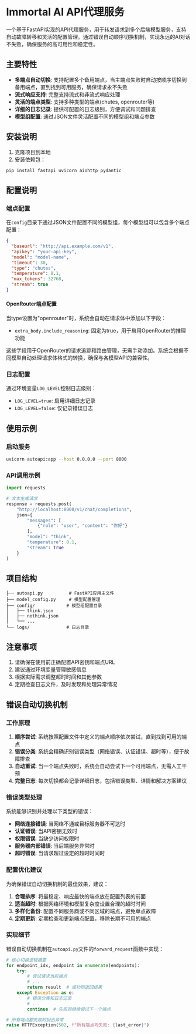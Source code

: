 # Immortal AI API代理服务

一个基于FastAPI实现的API代理服务，用于转发请求到多个后端模型服务，支持自动故障转移和灵活的配置管理。通过错误自动顺序切换机制，实现永远的AI对话不失败，确保服务的高可用性和稳定性。

## 主要特性

- **多端点自动切换**: 支持配置多个备用端点，当主端点失败时自动按顺序切换到备用端点，直到找到可用服务，确保请求永不失败
- **流式响应支持**: 完整支持流式和非流式响应处理
- **灵活的端点类型**: 支持多种类型的端点(chutes, openrouter等)
- **详细的日志记录**: 提供可配置的日志级别，方便调试和问题排查
- **模型组配置**: 通过JSON文件灵活配置不同的模型组和端点参数

## 安装说明

1. 克隆项目到本地
2. 安装依赖包：
```bash
pip install fastapi uvicorn aiohttp pydantic
```

## 配置说明

### 端点配置

在`config`目录下通过JSON文件配置不同的模型组，每个模型组可以包含多个端点配置：

```json
{
  "baseurl": "http://api.example.com/v1",
  "apikey": "your-api-key",
  "model": "model-name",
  "timeout": 30,
  "type": "chutes",
  "temperature": 0.1,
  "max_tokens": 32768,
  "stream": true
}
```

#### OpenRouter端点配置

当type设置为"openrouter"时，系统会自动在请求体中添加以下字段：
- `extra_body.include_reasoning`: 固定为true，用于启用OpenRouter的推理功能

这些字段用于OpenRouter的请求追踪和路由管理，无需手动添加。系统会根据不同模型自动处理请求体格式的转换，确保与各模型API的兼容性。

### 日志配置

通过环境变量`LOG_LEVEL`控制日志级别：
- `LOG_LEVEL=true`: 启用详细日志记录
- `LOG_LEVEL=false`: 仅记录错误日志

## 使用示例

### 启动服务

```bash
uvicorn autoapi:app --host 0.0.0.0 --port 8000
```

### API调用示例

```python
import requests

# 文本生成请求
response = requests.post(
    "http://localhost:8000/v1/chat/completions",
    json={
        "messages": [
            {"role": "user", "content": "你好"}
        ],
        "model": "think",
        "temperature": 0.1,
        "stream": True
    }
)
```

## 项目结构

```
├── autoapi.py          # FastAPI应用主文件
├── model_config.py     # 模型配置管理
├── config/            # 模型组配置目录
│   ├── think.json
│   ├── nothink.json
│   └── ...
└── logs/              # 日志目录
```

## 注意事项

1. 请确保在使用前正确配置API密钥和端点URL
2. 建议通过环境变量管理敏感信息
3. 根据实际需求调整超时时间和其他参数
4. 定期检查日志文件，及时发现和处理异常情况

## 错误自动切换机制

### 工作原理

1. **顺序尝试**: 系统按照配置文件中定义的端点顺序依次尝试，直到找到可用的端点
2. **错误分类**: 系统会精确识别错误类型（网络错误、认证错误、超时等），便于故障排查
3. **自动重试**: 当一个端点失败时，系统会自动尝试下一个可用端点，无需人工干预
4. **完整日志**: 每次切换都会记录详细日志，包括错误类型、详情和解决方案建议

### 错误类型处理

系统能够识别并处理以下类型的错误：

- **网络连接错误**: 当网络不通或目标服务器不可达时
- **认证错误**: 当API密钥无效时
- **权限错误**: 当缺少访问权限时
- **服务器内部错误**: 当后端服务异常时
- **超时错误**: 当请求超过设定的超时时间时

### 配置优化建议

为确保错误自动切换机制的最佳效果，建议：

1. **合理排序**: 将最稳定、响应最快的端点放在配置列表的前面
2. **适当超时**: 根据网络环境和模型复杂度设置合理的超时时间
3. **多样化备份**: 配置不同服务商或不同区域的端点，避免单点故障
4. **定期更新**: 定期检查和更新端点配置，移除长期不可用的端点

### 实现细节

错误自动切换机制在`autoapi.py`文件的`forward_request`函数中实现：

```python
# 核心切换逻辑摘要
for endpoint_idx, endpoint in enumerate(endpoints):
    try:
        # 尝试请求当前端点
        # ...
        return result  # 成功则返回结果
    except Exception as e:
        # 错误分类和日志记录
        # ...
        continue  # 失败则继续尝试下一个端点

# 所有端点都失败时抛出异常
raise HTTPException(502, f"所有端点均失败: {last_error}")
```